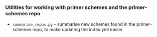 ### Utilities for working with primer schemes and the primer-schemes repo

* `summarise_repos.py` - summarise new schemes found in the primer-schemes repo, to make updating the index.yml easier
